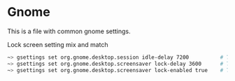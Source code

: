 # Gnome

This is a file with common gnome settings.

Lock screen setting mix and match

```bash
~> gsettings set org.gnome.desktop.session idle-delay 7200          # To set the "Blank screen" delay to 2h or 7200 seconds
~> gsettings set org.gnome.desktop.screensaver lock-delay 3600      # To delay lock-screen to 1h or 3600 seconds
~> gsettings set org.gnome.desktop.screensaver lock-enabled true    # To enable lock screen
```
